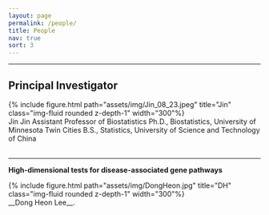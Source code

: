 ```yaml
---
layout: page
permalink: /people/
title: People
nav: true
sort: 3
---
```


---
## Principal Investigator

<div class="row justify-content-sm-center">
    <div class="col-sm-5 mt-3 mt-md-0">
        {% include figure.html path="assets/img/Jin_08_23.jpeg" title="Jin" class="img-fluid rounded z-depth-1" width="300"%}
    </div>
    <div class="col-sm-7 mt-3 mt-md-0">
    Jin Jin
    Assistant Professor of Biostatistics
    Ph.D., Biostatistics, University of Minnesota Twin Cities
    B.S., Statistics, University of Science and Technology of China</div>
</div>  
&nbsp;

  
---

__High-dimensional tests for disease-associated gene pathways__

<div class="row justify-content-sm-center">
    <div class="col-sm-6 mt-3 mt-md-0">
        {% include figure.html path="assets/img/DongHeon.jpg" title="DH" class="img-fluid rounded z-depth-1" width="300"%}
    </div>
    <div class="col-sm-6 mt-3 mt-md-0">__Dong Heon Lee__. </div>
</div>  
&nbsp;





